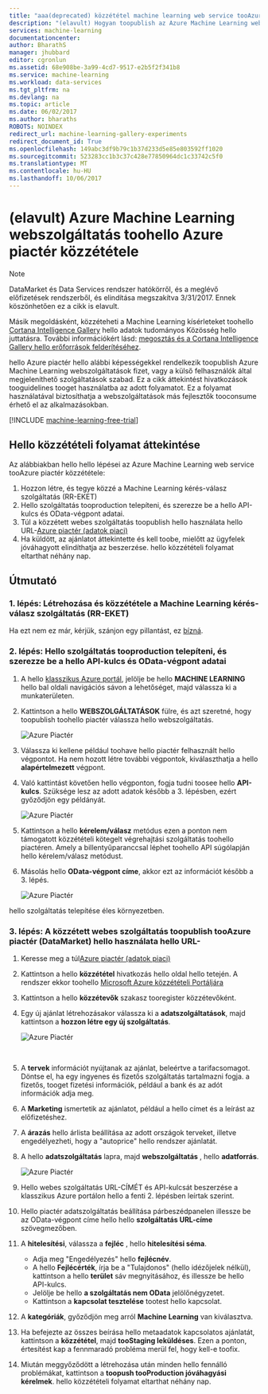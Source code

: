```yaml
---
title: "aaa(deprecated) közzététel machine learning web service tooAzure piactér |} Microsoft Docs"
description: "(elavult) Hogyan toopublish az Azure Machine Learning webszolgáltatás toohello Azure piactéren"
services: machine-learning
documentationcenter: 
author: BharathS
manager: jhubbard
editor: cgronlun
ms.assetid: 68e908be-3a99-4cd7-9517-e2b5f2f341b8
ms.service: machine-learning
ms.workload: data-services
ms.tgt_pltfrm: na
ms.devlang: na
ms.topic: article
ms.date: 06/02/2017
ms.author: bharaths
ROBOTS: NOINDEX
redirect_url: machine-learning-gallery-experiments
redirect_document_id: True
ms.openlocfilehash: 149abc3df9b79c1b37d233d5e85e803592ff1020
ms.sourcegitcommit: 523283cc1b3c37c428e77850964dc1c33742c5f0
ms.translationtype: MT
ms.contentlocale: hu-HU
ms.lasthandoff: 10/06/2017
---
```

# <a name="deprecated-publish-azure-machine-learning-web-service-toohello-azure-marketplace"></a>(elavult) Azure Machine Learning webszolgáltatás toohello Azure piactér közzététele

> [!NOTE]
> DataMarket és Data Services rendszer hatókörről, és a meglévő előfizetések rendszerből, és elindítása megszakítva 3/31/2017. Ennek köszönhetően ez a cikk is elavult. 
> 
> Másik megoldásként, közzéteheti a Machine Learning kísérleteket toohello [Cortana Intelligence Gallery](https://gallery.cortanaintelligence.com/) hello adatok tudományos Közösség hello juttatásra. További információkért lásd: [megosztás és a Cortana Intelligence Gallery hello erőforrások felderítéséhez](https://docs.microsoft.com/en-us/azure/machine-learning/machine-learning-gallery-how-to-use-contribute-publish).

hello Azure piactér hello alábbi képességekkel rendelkezik toopublish Azure Machine Learning webszolgáltatások fizet, vagy a külső felhasználók által megjeleníthető szolgáltatások szabad. Ez a cikk áttekintést hivatkozások tooguidelines tooget használatba az adott folyamatot. Ez a folyamat használatával biztosíthatja a webszolgáltatások más fejlesztők tooconsume érhető el az alkalmazásokban.

[!INCLUDE [machine-learning-free-trial](../../includes/machine-learning-free-trial.md)]

## <a name="overview-of-hello-publishing-process"></a>Hello közzétételi folyamat áttekintése
Az alábbiakban hello hello lépései az Azure Machine Learning web service tooAzure piactér közzététele:

1. Hozzon létre, és tegye közzé a Machine Learning kérés-válasz szolgáltatás (RR-EKET)
2. Hello szolgáltatás tooproduction telepíteni, és szerezze be a hello API-kulcs és OData-végpont adatai.
3. Túl a közzétett webes szolgáltatás toopublish hello használata hello URL-[Azure piactér (adatok piaci)](https://publish.windowsazure.com/workspace/) 
4. Ha küldött, az ajánlatot áttekintette és kell toobe, mielőtt az ügyfelek jóváhagyott elindíthatja az beszerzése. hello közzétételi folyamat eltarthat néhány nap. 

## <a name="walk-through"></a>Útmutató
### <a name="step-1-create-and-publish-a-machine-learning-request-response-service-rrs"></a>1. lépés: Létrehozása és közzététele a Machine Learning kérés-válasz szolgáltatás (RR-EKET)
 Ha ezt nem ez már, kérjük, szánjon egy pillantást, ez [bízná](machine-learning-walkthrough-5-publish-web-service.md).

### <a name="step-2-deploy-hello-service-tooproduction-and-obtain-hello-api-key-and-odata-endpoint-information"></a>2. lépés: Hello szolgáltatás tooproduction telepíteni, és szerezze be a hello API-kulcs és OData-végpont adatai
1. A hello [klasszikus Azure portál](http://manage.windowsazure.com), jelölje be hello **MACHINE LEARNING** hello bal oldali navigációs sávon a lehetőséget, majd válassza ki a munkaterületen. 
2. Kattintson a hello **WEBSZOLGÁLTATÁSOK** fülre, és azt szeretné, hogy toopublish toohello piactér válassza hello webszolgáltatás.
   
    ![Azure Piactér][workspace]
3. Válassza ki kellene például toohave hello piactér felhasznált hello végpontot. Ha nem hozott létre további végpontok, kiválaszthatja a hello **alapértelmezett** végpont.
4. Való kattintást követően hello végponton, fogja tudni toosee hello **API-kulcs**. Szüksége lesz az adott adatok később a 3. lépésben, ezért győződjön egy példányát.
   
    ![Azure Piactér][apikey]
5. Kattintson a hello **kérelem/válasz** metódus ezen a ponton nem támogatott közzétételi kötegelt végrehajtási szolgáltatás toohello piactéren. Amely a billentyűparanccsal léphet toohello API súgólapján hello kérelem/válasz metódust.
6. Másolás hello **OData-végpont címe**, akkor ezt az információt később a 3. lépés.
   
    ![Azure Piactér][odata]

hello szolgáltatás telepítése éles környezetben.

### <a name="step-3-use-hello-url-of-hello-published-web-service-toopublish-tooazure-marketplace-datamarket"></a>3. lépés: A közzétett webes szolgáltatás toopublish tooAzure piactér (DataMarket) hello használata hello URL-
1. Keresse meg a túl[Azure piactér (adatok piaci)](http://datamarket.azure.com/home) 
2. Kattintson a hello **közzététel** hivatkozás hello oldal hello tetején. A rendszer ekkor toohello [Microsoft Azure közzétételi Portáljára](https://publish.windowsazure.com)
3. Kattintson a hello **közzétevők** szakasz tooregister közzétevőként.
4. Egy új ajánlat létrehozásakor válassza ki a **adatszolgáltatások**, majd kattintson a **hozzon létre egy új szolgáltatás**. 
   
   ![Azure Piactér][image1]
   
   <br />
5. A **tervek** információt nyújtanak az ajánlat, beleértve a tarifacsomagot. Döntse el, ha egy ingyenes és fizetős szolgáltatás tartalmazni fogja. a fizetős, tooget fizetési információk, például a bank és az adót információk adja meg.
6. A **Marketing** ismertetik az ajánlatot, például a hello címet és a leírást az előfizetéshez.
7. A **árazás** hello árlista beállítása az adott országok terveket, illetve engedélyezheti, hogy a "autoprice" hello rendszer ajánlatát.
8. A hello **adatszolgáltatás** lapra, majd **webszolgáltatás** , hello **adatforrás**.
   
    ![Azure Piactér][image2]
9. Hello webes szolgáltatás URL-CÍMÉT és API-kulcsát beszerzése a klasszikus Azure portálon hello a fenti 2. lépésben leírtak szerint.
10. Hello piactér adatszolgáltatás beállítása párbeszédpanelen illessze be az OData-végpont címe hello hello **szolgáltatás URL-címe** szövegmezőben.
11. A **hitelesítési**, válassza a **fejléc** , hello **hitelesítési séma**.
    
    * Adja meg "Engedélyezés" hello **fejlécnév**.
    * A hello **Fejlécérték**, írja be a "Tulajdonos" (hello idézőjelek nélkül), kattintson a hello **terület** sáv megnyitásához, és illessze be hello API-kulcs.
    * Jelölje be hello **a szolgáltatás nem OData** jelölőnégyzetet.
    * Kattintson a **kapcsolat tesztelése** tootest hello kapcsolat.
12. A **kategóriák**, győződjön meg arról **Machine Learning** van kiválasztva.
13. Ha befejezte az összes beírása hello metaadatok kapcsolatos ajánlatát, kattintson a **közzététel**, majd **tooStaging leküldéses**. Ezen a ponton, értesítést kap a fennmaradó probléma merül fel, hogy kell-e toofix.
14. Miután meggyőződött a létrehozása után minden hello fennálló problémákat, kattintson a **toopush tooProduction jóváhagyási kérelmek**. hello közzétételi folyamat eltarthat néhány nap. 

[image1]:./media/machine-learning-publish-web-service-to-azure-marketplace/image1.png
[image2]:./media/machine-learning-publish-web-service-to-azure-marketplace/image2.png
[workspace]:./media/machine-learning-publish-web-service-to-azure-marketplace/selectworkspace.png
[apikey]:./media/machine-learning-publish-web-service-to-azure-marketplace/apikey.png
[odata]:./media/machine-learning-publish-web-service-to-azure-marketplace/odata.png

